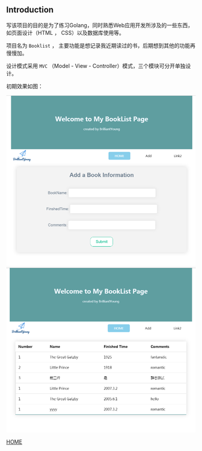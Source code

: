 ## Introduction

写该项目的目的是为了练习Golang，同时熟悉Web应用开发所涉及的一些东西，如页面设计（HTML ， CSS）以及数据库使用等。

项目名为 `Booklist` ， 主要功能是想记录我近期读过的书，后期想到其他的功能再慢慢加。

设计模式采用 `MVC` （Model - View - Controller）模式，三个模块可分开单独设计。

初期效果如图：

<img src="img\addview.PNG" alt="addview" style="zoom:67%;" />

<img src="img\view1.PNG" alt="view1" style="zoom:67%;" />

[HOME](https://zzy2005137.github.io)



